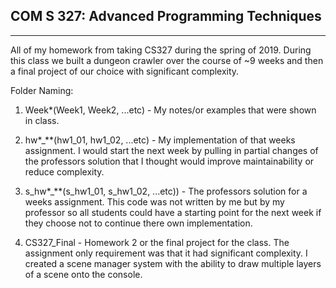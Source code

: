 ## COM S 327: Advanced Programming Techniques
---

All of my homework from taking CS327 during the spring of 2019. During this class we built a dungeon crawler over the course of ~9 weeks and then a final project of our choice with significant complexity.

Folder Naming:
1. Week*(Week1, Week2, ...etc) - My notes/or examples that were shown in class.
   
2. hw*_**(hw1_01, hw1_02, ...etc) - My implementation of that weeks assignment. I would start the next week by pulling in partial changes of the professors solution that I thought would improve maintainability or reduce complexity.
   
3. s_hw*_**(s_hw1_01, s_hw1_02, ...etc)) - The professors solution for a weeks assignment. This code was not written by me but by my professor so all students could have a starting point for the next week if they choose not to continue there own implementation.

4. CS327_Final - Homework 2 or the final project for the class. The assignment only requirement was that it had significant complexity. I created a scene manager system with the ability to draw multiple layers of a scene onto the console.